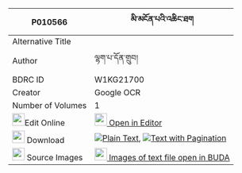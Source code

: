 |P010566|མི་མངོན་པའི་འཆིང་ཐག 
| --- | --- 
|Alternative Title |
|Author| ལྷག་པ་དོན་གྲུབ།
|BDRC ID | W1KG21700
|Creator | Google OCR
|Number of Volumes| 1
|<img width="25" src="https://img.icons8.com/color/25/000000/edit-property.png">Edit Online| [<img width="25" src="https://avatars.githubusercontent.com/u/45091458?s=200&v=4"> Open in Editor](http://editor.openpecha.org/P010566)
|<img width="25" src="https://img.icons8.com/fluent/48/000000/download-2.png"/>  Download | [![](https://img.icons8.com/color/20/000000/txt.png)Plain Text](https://github.com/Openpecha/P010566/releases/download/v1/mingonpa_i_chingtak_plain_P010566.zip), [![](https://img.icons8.com/color/20/000000/txt.png)Text with Pagination](https://github.com/Openpecha/P010566/releases/download/v1/mingonpa_i_chingtak_pages_P010566.zip)
|<img width="25" src="https://img.icons8.com/plasticine/100/000000/pictures-folder.png"/>  Source Images | [<img width="25" src="https://library.bdrc.io/icons/BUDA-small.svg"> Images of text file open in BUDA](https://library.bdrc.io/show/bdr:W1KG21700)